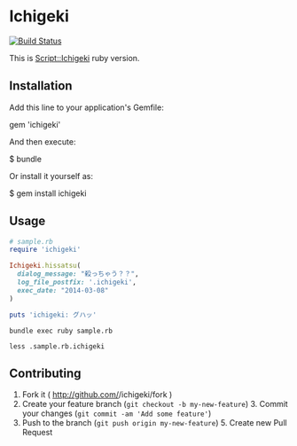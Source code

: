 # Ichigeki
[![Build Status ](https://travis-ci.org/konboi/ichigeki.png)](https://travis-ci.org/konboi/ichigeki)

This is [Script::Ichigeki](https://github.com/Songmu/p5-Script-Ichigeki) ruby version.

## Installation

Add this line to your application's Gemfile:

gem 'ichigeki'

And then execute:

$ bundle

Or install it yourself as:

$ gem install ichigeki

## Usage

```ruby
# sample.rb
require 'ichigeki'

Ichigeki.hissatsu(
  dialog_message: "殺っちゃう？？",
  log_file_postfix: '.ichigeki',
  exec_date: "2014-03-08"
)

puts 'ichigeki: グハッ'

```

```
bundle exec ruby sample.rb
```

```
less .sample.rb.ichigeki
```

## Contributing

1. Fork it ( http://github.com/<my-github-username>/ichigeki/fork )
2. Create your feature branch (`git checkout -b my-new-feature`)
    3. Commit your changes (`git commit -am 'Add some feature'`)
4. Push to the branch (`git push origin my-new-feature`)
    5. Create new Pull Request
